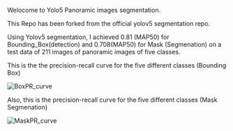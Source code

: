 Welocome to Yolo5 Panoramic images segmentation.



This Repo has been forked from the official yolov5 segmentation repo.

Using Yolov5 segmentation, I achieved 0.81 (MAP50) for Bounding_Box(detection) and 0.708(MAP50) for Mask (Segmenation) on a test data of 211 images of panoramic images of five classes.

This is the the precision-recall curve for the five different classes (Bounding Box)


![BoxPR_curve](https://user-images.githubusercontent.com/86482704/231560115-e8e4d88b-7ce8-427b-97f8-90b3c066ec83.png)


Also, this is the precision-recall curve for the five different classes (Mask Segmenation)

![MaskPR_curve](https://user-images.githubusercontent.com/86482704/231560590-12625f0e-d71d-4a8e-8ddb-7335ededda24.png)


